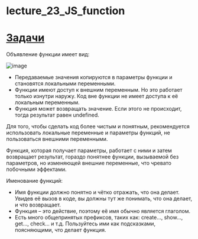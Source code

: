 # lecture_23_JS_function

#  [Задачи ](https://github.com/schoolteacherMP/lecture_23_JS/blob/main/tasks.md)  

Объявление функции имеет вид:  

![image](https://user-images.githubusercontent.com/113675674/219045366-67de80a6-260c-41e4-b36a-242034091005.png)  

-  Передаваемые значения копируются в параметры функции и становятся локальными переменными.  
-  Функции имеют доступ к внешним переменным. Но это работает только изнутри наружу. Код вне функции не имеет доступа к её локальным переменным.  
-  Функция может возвращать значение. Если этого не происходит, тогда результат равен undefined.  

Для того, чтобы сделать код более чистым и понятным, рекомендуется использовать локальные переменные и параметры функций, не пользоваться внешними переменными.  

Функция, которая получает параметры, работает с ними и затем возвращает результат, гораздо понятнее функции, вызываемой без параметров, но изменяющей внешние переменные, что чревато побочными эффектами.  

Именование функций:  

-  Имя функции должно понятно и чётко отражать, что она делает. Увидев её вызов в коде, вы должны тут же понимать, что она делает, и что возвращает.  
-  Функция – это действие, поэтому её имя обычно является глаголом.  
-  Есть много общепринятых префиксов, таких как: create…, show…, get…, check… и т.д. Пользуйтесь ими как подсказками, поясняющими, что делает функция.  
